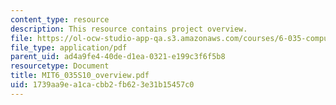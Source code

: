 ```yaml
---
content_type: resource
description: This resource contains project overview.
file: https://ol-ocw-studio-app-qa.s3.amazonaws.com/courses/6-035-computer-language-engineering-spring-2010/1739aa9ea1cacbb2fb623e31b15457c0_MIT6_035S10_overview.pdf
file_type: application/pdf
parent_uid: ad4a9fe4-40de-d1ea-0321-e199c3f6f5b8
resourcetype: Document
title: MIT6_035S10_overview.pdf
uid: 1739aa9e-a1ca-cbb2-fb62-3e31b15457c0
---
```

